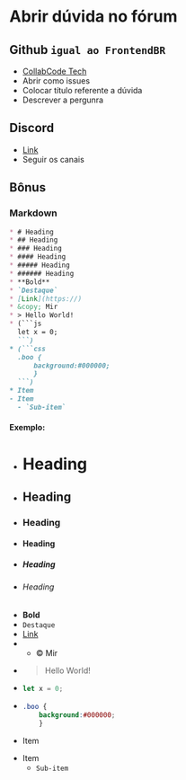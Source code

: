 # Abrir dúvida no fórum 

## Github `igual ao FrontendBR`
* [CollabCode Tech](https://github.com/CollabCodeTech/forum-do-front-ao-end)
* Abrir como issues
* Colocar título referente a dúvida
* Descrever a pergunra

## Discord
* [Link](https://discordapp.com/invite/FP5UaAG)
* Seguir os canais

## Bônus 
### Markdown
```md
* # Heading
* ## Heading
* ### Heading
* #### Heading
* ##### Heading
* ###### Heading
* **Bold**
* `Destaque`
* [Link](https://)
* &copy; Mir
* > Hello World!
* (```js
  let x = 0;
  ```)
* (```css
  .boo {
      background:#000000;
      }
  ```)
* Item
- Item
  - `Sub-item`
```
#### Exemplo:
* # Heading
* ## Heading
* ### Heading
* #### Heading
* ##### Heading
* ###### Heading
* **Bold**
* `Destaque`
* [Link](https://)
* * &copy; Mir
* > Hello World!
* ```js
  let x = 0;
  ```
* ```css
  .boo {
      background:#000000;
      }
  ```
* Item
- Item
  - `Sub-item`